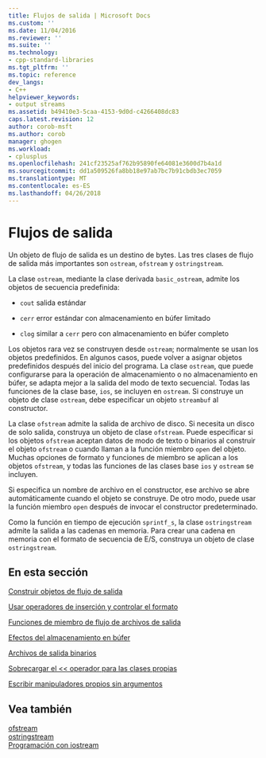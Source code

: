 ```yaml
---
title: Flujos de salida | Microsoft Docs
ms.custom: ''
ms.date: 11/04/2016
ms.reviewer: ''
ms.suite: ''
ms.technology:
- cpp-standard-libraries
ms.tgt_pltfrm: ''
ms.topic: reference
dev_langs:
- C++
helpviewer_keywords:
- output streams
ms.assetid: b49410e3-5caa-4153-9d0d-c4266408dc83
caps.latest.revision: 12
author: corob-msft
ms.author: corob
manager: ghogen
ms.workload:
- cplusplus
ms.openlocfilehash: 241cf23525af762b95890fe64081e3600d7b4a1d
ms.sourcegitcommit: dd1a509526fa8bb18e97ab7bc7b91cbdb3ec7059
ms.translationtype: MT
ms.contentlocale: es-ES
ms.lasthandoff: 04/26/2018
---
```

# <a name="output-streams"></a>Flujos de salida

Un objeto de flujo de salida es un destino de bytes. Las tres clases de flujo de salida más importantes son `ostream`, `ofstream` y `ostringstream`.

La clase `ostream`, mediante la clase derivada `basic_ostream`, admite los objetos de secuencia predefinida:

- `cout` salida estándar

- `cerr` error estándar con almacenamiento en búfer limitado

- `clog` similar a `cerr` pero con almacenamiento en búfer completo

Los objetos rara vez se construyen desde `ostream`; normalmente se usan los objetos predefinidos. En algunos casos, puede volver a asignar objetos predefinidos después del inicio del programa. La clase `ostream`, que puede configurarse para la operación de almacenamiento o no almacenamiento en búfer, se adapta mejor a la salida del modo de texto secuencial. Todas las funciones de la clase base, `ios`, se incluyen en `ostream`. Si construye un objeto de clase `ostream`, debe especificar un objeto `streambuf` al constructor.

La clase `ofstream` admite la salida de archivo de disco. Si necesita un disco de solo salida, construya un objeto de clase `ofstream`. Puede especificar si los objetos `ofstream` aceptan datos de modo de texto o binarios al construir el objeto `ofstream` o cuando llaman a la función miembro `open` del objeto. Muchas opciones de formato y funciones de miembro se aplican a los objetos `ofstream`, y todas las funciones de las clases base `ios` y `ostream` se incluyen.

Si especifica un nombre de archivo en el constructor, ese archivo se abre automáticamente cuando el objeto se construye. De otro modo, puede usar la función miembro `open` después de invocar el constructor predeterminado.

Como la función en tiempo de ejecución `sprintf_s`, la clase `ostringstream` admite la salida a las cadenas en memoria. Para crear una cadena en memoria con el formato de secuencia de E/S, construya un objeto de clase `ostringstream`.

## <a name="in-this-section"></a>En esta sección

[Construir objetos de flujo de salida](../standard-library/constructing-output-stream-objects.md)

[Usar operadores de inserción y controlar el formato](../standard-library/using-insertion-operators-and-controlling-format.md)

[Funciones de miembro de flujo de archivos de salida](../standard-library/output-file-stream-member-functions.md)

[Efectos del almacenamiento en búfer](../standard-library/effects-of-buffering.md)

[Archivos de salida binarios](../standard-library/binary-output-files.md)

[Sobrecargar el << operador para las clases propias](../standard-library/overloading-the-output-operator-for-your-own-classes.md)

[Escribir manipuladores propios sin argumentos](../standard-library/writing-your-own-manipulators-without-arguments.md)

## <a name="see-also"></a>Vea también

[ofstream](../standard-library/basic-ofstream-class.md)<br/>
[ostringstream](../standard-library/basic-ostringstream-class.md)<br/>
[Programación con iostream](../standard-library/iostream-programming.md)<br/>
